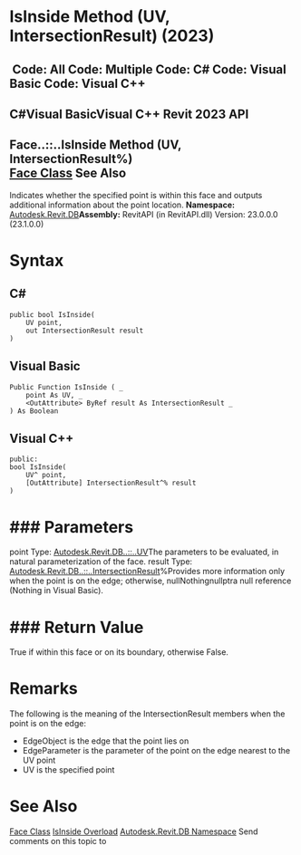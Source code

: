 # IsInside Method (UV, IntersectionResult) (2023)

﻿
 Code: All Code: Multiple Code: C# Code: Visual Basic Code: Visual C++   
---  
C#Visual BasicVisual C++
Revit 2023 API  
---  
Face..::..IsInside Method (UV, IntersectionResult%)  
[Face Class](e32b3b1f-66fc-57cb-6e1c-aa81d1bf3e63.md "Face Class") See Also  
---  
Indicates whether the specified point is within this face and outputs additional information about the point location.
**Namespace:** [Autodesk.Revit.DB](87546ba7-461b-c646-cbb1-2cb8f5bff8b2.md "Autodesk.Revit.DB Namespace")**Assembly:** RevitAPI (in RevitAPI.dll) Version: 23.0.0.0 (23.1.0.0)
# Syntax
C#  
---  
```text
public bool IsInside(
	UV point,
	out IntersectionResult result
)
```
  
Visual Basic  
---  
```text
Public Function IsInside ( _
	point As UV, _
	<OutAttribute> ByRef result As IntersectionResult _
) As Boolean
```
  
Visual C++  
---  
```text
public:
bool IsInside(
	UV^ point, 
	[OutAttribute] IntersectionResult^% result
)
```
  
# ### Parameters
point
    Type: [Autodesk.Revit.DB..::..UV](1724be37-059b-91ff-aa74-d1508082f76d.md "UV Class")The parameters to be evaluated, in natural parameterization of the face.
result
    Type: [Autodesk.Revit.DB..::..IntersectionResult](0b6f0c2e-e3a2-3e27-fa52-0f4f9f2ca6f0.md "IntersectionResult Class")%Provides more information only when the point is on the edge; otherwise, nullNothingnullptra null reference (Nothing in Visual Basic).
# ### Return Value
True if within this face or on its boundary, otherwise False.
# Remarks
The following is the meaning of the IntersectionResult members when the point is on the edge: 
  * EdgeObject is the edge that the point lies on 
  * EdgeParameter is the parameter of the point on the edge nearest to the UV point 
  * UV is the specified point 

# See Also
[Face Class](e32b3b1f-66fc-57cb-6e1c-aa81d1bf3e63.md "Face Class")
[IsInside Overload](48a28e26-dd46-5251-c76f-8f2f93d252e9.md "IsInside Method")
[Autodesk.Revit.DB Namespace](87546ba7-461b-c646-cbb1-2cb8f5bff8b2.md "Autodesk.Revit.DB Namespace")
Send comments on this topic to 